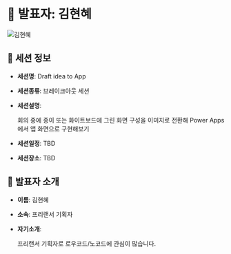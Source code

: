 # 🎤 발표자: 김현혜

<div class="container">
    <div class="row justify-content-center">
        <div class="col-md-4 profile mb-4 text-center">
            <img src="/images/speakers/hyunhyekim.jpg" alt="김현혜" class="img-fluid" />
        </div>
    </div>
</div>

## 🔎 세션 정보

- **세션명**: Draft idea to App
- **세션종류**: 브레이크아웃 세션
- **세션설명**:

  회의 중에 종이 또는 화이트보드에 그린 화면 구성을 이미지로 전환해 Power Apps에서 앱 화면으로 구현해보기

- **세션일정**: TBD
- **세션장소**: TBD

## 📜 발표자 소개

- **이름**: 김현혜
- **소속**: 프리랜서 기획자
- **자기소개**:

  프리랜서 기획자로 로우코드/노코드에 관심이 많습니다.